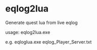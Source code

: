 # eqlog2lua
Generate quest lua from live eqlog


usage: eqlog2lua.exe <file>

e.g. eqloglua.exe eqlog_Player_Server.txt